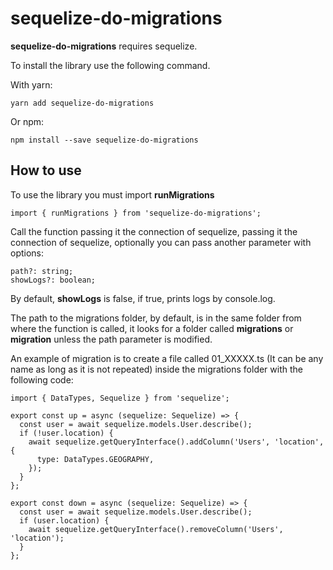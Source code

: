 # sequelize-do-migrations

**sequelize-do-migrations** requires sequelize.

To install the library use the following command.

With yarn:

    yarn add sequelize-do-migrations

Or npm:

    npm install --save sequelize-do-migrations

## How to use

To use the library you must import **runMigrations**

    import { runMigrations } from 'sequelize-do-migrations';

Call the function passing it the connection of sequelize, passing it the connection of sequelize, optionally you can pass another parameter with options:

    path?: string;
    showLogs?: boolean;

By default, **showLogs** is false, if true, prints logs by console.log.

The path to the migrations folder, by default, is in the same folder from where the function is called, it looks for a folder called **migrations** or **migration** unless the path parameter is modified.

An example of migration is to create a file called 01_XXXXX.ts (It can be any name as long as it is not repeated) inside the migrations folder with the following code:

    import { DataTypes, Sequelize } from 'sequelize';

    export const up = async (sequelize: Sequelize) => {
      const user = await sequelize.models.User.describe();
      if (!user.location) {
        await sequelize.getQueryInterface().addColumn('Users', 'location', {
          type: DataTypes.GEOGRAPHY,
        });
      }
    };

    export const down = async (sequelize: Sequelize) => {
      const user = await sequelize.models.User.describe();
      if (user.location) {
        await sequelize.getQueryInterface().removeColumn('Users', 'location');
      }
    };
